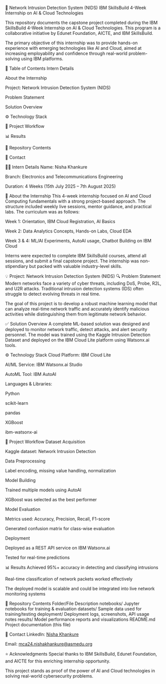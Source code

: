 🔐 Network Intrusion Detection System (NIDS)
IBM SkillsBuild 4-Week Internship on AI & Cloud Technologies

This repository documents the capstone project completed during the IBM SkillsBuild 4-Week Internship on AI & Cloud Technologies. This program is a collaborative initiative by Edunet Foundation, AICTE, and IBM SkillsBuild.

The primary objective of this internship was to provide hands-on experience with emerging technologies like AI and Cloud, aimed at increasing employability and confidence through real-world problem-solving using IBM platforms.

📝 Table of Contents
Intern Details

About the Internship

Project: Network Intrusion Detection System (NIDS)

Problem Statement

Solution Overview

⚙️ Technology Stack

🚀 Project Workflow

📊 Results

📁 Repository Contents

🔗 Contact

👨‍💻 Intern Details
Name: Nisha Khankure

Branch: Electronics and Telecommunications Engineering

Duration: 4 Weeks (15th July 2025 – 7th August 2025)

📖 About the Internship
This 4-week internship focused on AI and Cloud Computing fundamentals with a strong project-based approach. The structure included weekly live sessions, mentor guidance, and practical labs. The curriculum was as follows:

Week 1: Orientation, IBM Cloud Registration, AI Basics

Week 2: Data Analytics Concepts, Hands-on Labs, Cloud EDA

Week 3 & 4: ML/AI Experiments, AutoAI usage, Chatbot Building on IBM Cloud

Interns were expected to complete IBM SkillsBuild courses, attend all sessions, and submit a final capstone project. The internship was non-stipendiary but packed with valuable industry-level skills.

💡 Project: Network Intrusion Detection System (NIDS)
🔍 Problem Statement
Modern networks face a variety of cyber threats, including DoS, Probe, R2L, and U2R attacks. Traditional intrusion detection systems (IDS) often struggle to detect evolving threats in real time.

The goal of this project is to develop a robust machine learning model that can analyze real-time network traffic and accurately identify malicious activities while distinguishing them from legitimate network behavior.

✅ Solution Overview
A complete ML-based solution was designed and deployed to monitor network traffic, detect attacks, and alert security personnel. The model was trained using the Kaggle Intrusion Detection Dataset and deployed on the IBM Cloud Lite platform using Watsonx.ai tools.

⚙️ Technology Stack
Cloud Platform: IBM Cloud Lite

AI/ML Service: IBM Watsonx.ai Studio

AutoML Tool: IBM AutoAI

Languages & Libraries:

Python

scikit-learn

pandas

XGBoost

ibm-watsonx-ai

🚀 Project Workflow
Dataset Acquisition

Kaggle dataset: Network Intrusion Detection

Data Preprocessing

Label encoding, missing value handling, normalization

Model Building

Trained multiple models using AutoAI

XGBoost was selected as the best performer

Model Evaluation

Metrics used: Accuracy, Precision, Recall, F1-score

Generated confusion matrix for class-wise evaluation

Deployment

Deployed as a REST API service on IBM Watsonx.ai

Tested for real-time predictions

📊 Results
Achieved 95%+ accuracy in detecting and classifying intrusions

Real-time classification of network packets worked effectively

The deployed model is scalable and could be integrated into live network monitoring systems

📁 Repository Contents
Folder/File	Description
notebooks/	Jupyter notebooks for training & evaluation
datasets/	Sample data used for training/testing
deployment/	Deployment logs, screenshots, API usage notes
results/	Model performance reports and visualizations
README.md	Project documentation (this file)

🔗 Contact
LinkedIn: [Nisha Khankure](https://www.linkedin.com/in/nisha-khankure-531195284/)

Email: mca24.nishakhankure@asmedu.org

⭐ Acknowledgments
Special thanks to IBM SkillsBuild, Edunet Foundation, and AICTE for this enriching internship opportunity.

This project stands as proof of the power of AI and Cloud technologies in solving real-world cybersecurity problems.



